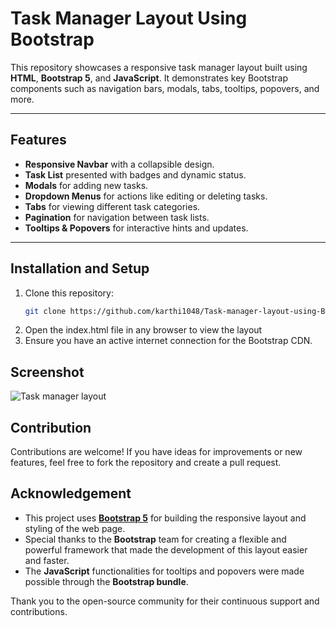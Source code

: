 # Task Manager Layout Using Bootstrap

This repository showcases a responsive task manager layout built using **HTML**, **Bootstrap 5**, and **JavaScript**. It demonstrates key Bootstrap components such as navigation bars, modals, tabs, tooltips, popovers, and more.

---

## Features

- **Responsive Navbar** with a collapsible design.
- **Task List** presented with badges and dynamic status.
- **Modals** for adding new tasks.
- **Dropdown Menus** for actions like editing or deleting tasks.
- **Tabs** for viewing different task categories.
- **Pagination** for navigation between task lists.
- **Tooltips & Popovers** for interactive hints and updates.

---

## Installation and Setup

1. Clone this repository:
   ```bash
   git clone https://github.com/karthi1048/Task-manager-layout-using-Bootstrap.git
2. Open the index.html file in any browser to view the layout
3. Ensure you have an active internet connection for the Bootstrap CDN.

## Screenshot
<img src="task-manager-1.png" alt="Task manager layout">

## Contribution
Contributions are welcome! If you have ideas for improvements or new features, feel free to fork the repository and create a pull request.

## Acknowledgement

- This project uses **[Bootstrap 5](https://getbootstrap.com/)** for building the responsive layout and styling of the web page.
- Special thanks to the **Bootstrap** team for creating a flexible and powerful framework that made the development of this layout easier and faster.
- The **JavaScript** functionalities for tooltips and popovers were made possible through the **Bootstrap bundle**.

Thank you to the open-source community for their continuous support and contributions.
